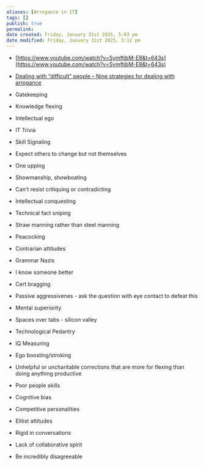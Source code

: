 ```yaml
---
aliases: [Arrogance in IT]
tags: []
publish: true
permalink: 
date created: Friday, January 31st 2025, 5:03 pm
date modified: Friday, January 31st 2025, 5:12 pm
---
```


- [https://www.youtube.com/watch?v=SymftjbM-E8&t=643s](https://www.youtube.com/watch?v=SymftjbM-E8&t=643s)
- [Dealing with “difficult” people – Nine strategies for dealing with arrogance](https://kimtasso.com/dealing-with-difficult-people-nine-strategies-for-dealing-with-arrogance/)

- Gatekeeping
- Knowledge flexing
- Intellectual ego
- IT Trivia
- Skill Signaling
- Expect others to change but not themselves
- One upping
- Showmanship, showboating
- Can't resist critiquing or contradicting
- Intellectual conquesting
- Technical fact sniping
- Straw manning rather than steel manning
- Peacocking
- Contrarian attitudes
- Grammar Nazis
- I know someone better
- Cert bragging
- Passive aggressivenes - ask the question with eye contact to defeat this
- Mental superiority
- Spaces over tabs - silicon valley
- Technological Pedantry
- IQ Measuring
- Ego boosting/stroking
- Unhelpful or uncharitable corrections that are more for flexing than doing anything productive
- Poor people skills
- Cognitive bias
- Competitive personalities
- Elitist attitudes
- Rigid in conversations
- Lack of collaborative spirit
- Be incredibly disagreeable